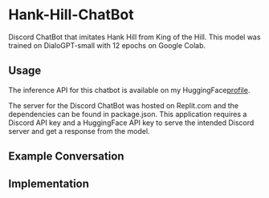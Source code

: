 # Hank-Hill-ChatBot
Discord ChatBot that imitates Hank Hill from King of the Hill.
This model was trained on DialoGPT-small with 12 epochs on Google Colab.

## Usage
The inference API for this chatbot is available on my HuggingFace[profile](#%20Hank-Hill-ChatBot%20Discord%20ChatBot%20that%20imitates%20Hank%20Hill%20from%20King%20of%20the%20Hill%20%20##%20Usage%20The%20inference%20API%20for%20this%20chatbot%20is%20available%20on%20https://huggingface.co/tngo/DialoGPT-small-HankHill).

The server for the Discord ChatBot was hosted on Replit.com and the dependencies can be found in package.json.
This application requires a Discord API key and a HuggingFace API key to serve the intended Discord server and get a response from the model.

## Example Conversation

## Implementation



